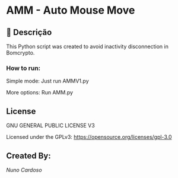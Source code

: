 # AMM - Auto Mouse Move



## 🧾 Descrição



 This Python script was created to avoid inactivity disconnection in Bomcrypto.

### How to run:



Simple mode: Just run AMMV1.py 

More options: Run AMM.py

## License


GNU GENERAL PUBLIC LICENSE V3 

Licensed under the GPLv3: https://opensource.org/licenses/gpl-3.0

## Created By:



_Nuno Cardoso_
